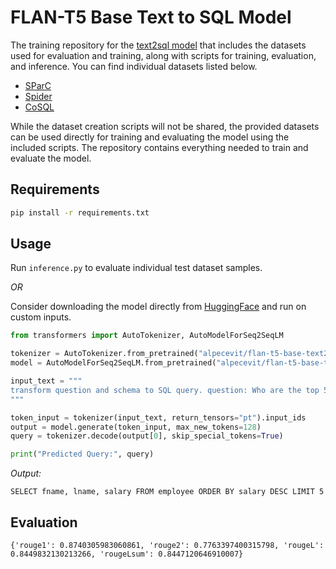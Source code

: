 # FLAN-T5 Base Text to SQL Model

The training repository for the [text2sql model](https://huggingface.co/alpecevit/flan-t5-base-text2sql) that includes the datasets used for evaluation and training, along with scripts for training, evaluation, and inference. You can find individual datasets listed below.

- [SParC](https://yale-lily.github.io/sparc)
- [Spider](https://yale-lily.github.io/spider)
- [CoSQL](https://yale-lily.github.io/cosql)

While the dataset creation scripts will not be shared, the provided datasets can be used directly for training and evaluating the model using the included scripts. The repository contains everything needed to train and evaluate the model.

## Requirements

```bash
pip install -r requirements.txt
```

## Usage

Run `inference.py` to evaluate individual test dataset samples.

*OR*

Consider downloading the model directly from [HuggingFace](https://huggingface.co/alpecevit/flan-t5-base-text2sql) and run on custom inputs.

```python
from transformers import AutoTokenizer, AutoModelForSeq2SeqLM

tokenizer = AutoTokenizer.from_pretrained("alpecevit/flan-t5-base-text2sql")
model = AutoModelForSeq2SeqLM.from_pretrained("alpecevit/flan-t5-base-text2sql")

input_text = """
transform question and schema to SQL query. question: Who are the top 5 most paid employess by first name, last name, and salary ? schema: employee(salary, bdate, dno, ssn, fname, sex, superssn, address, minit, lname), department(dnumber, mgrstartdate, dname, mgrssn), dept_locations(dnumber, dlocation), project(pnumber, dnum, pname, plocation), works_on(pno, hours, essn), dependent(bdate, essn, dependent_name, sex, relationship).
"""

token_input = tokenizer(input_text, return_tensors="pt").input_ids
output = model.generate(token_input, max_new_tokens=128)
query = tokenizer.decode(output[0], skip_special_tokens=True)

print("Predicted Query:", query)
```

*Output:*

```
SELECT fname, lname, salary FROM employee ORDER BY salary DESC LIMIT 5
```

## Evaluation

```
{'rouge1': 0.8740305983060861, 'rouge2': 0.7763397400315798, 'rougeL': 0.8449832130213266, 'rougeLsum': 0.8447120646910007}
```